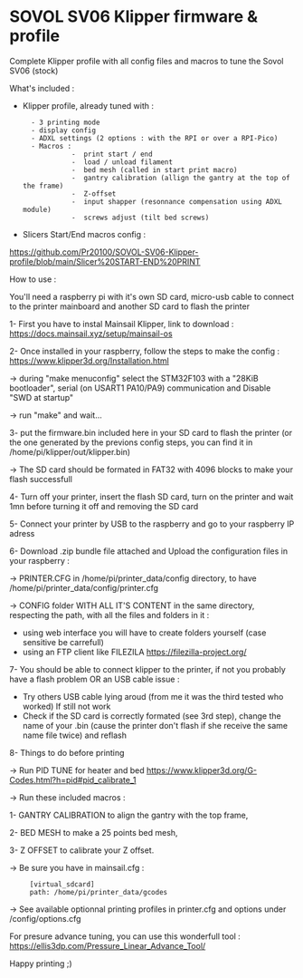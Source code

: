 # SOVOL SV06 Klipper firmware & profile
Complete Klipper profile with all config files and macros to tune the Sovol SV06 (stock)

What's included :

- Klipper profile, already tuned with :

        - 3 printing mode
        - display config
        - ADXL settings (2 options : with the RPI or over a RPI-Pico)
        - Macros :
                  -  print start / end
                  -  load / unload filament
                  -  bed mesh (called in start print macro)
                  -  gantry calibration (allign the gantry at the top of the frame)
                  -  Z-offset
                  -  input shapper (resonnance compensation using ADXL module)
                  -  screws adjust (tilt bed screws)
                  
- Slicers Start/End macros config :

https://github.com/Pr20100/SOVOL-SV06-Klipper-profile/blob/main/Slicer%20START-END%20PRINT


How to use :

You'll need a raspberry pi with it's own SD card, micro-usb cable to connect to the printer mainboard and another SD card to flash the printer

1- First you have to instal Mainsail Klipper, link to download : https://docs.mainsail.xyz/setup/mainsail-os


2- Once installed in your raspberry, follow the steps to make the config : https://www.klipper3d.org/Installation.html

   -> during "make menuconfig" select the STM32F103 with a "28KiB bootloader", serial (on USART1 PA10/PA9) communication and Disable "SWD at startup"
  
   -> run "make" and wait...


3- put the firmware.bin included here in your SD card to flash the printer (or the one generated by the previons config steps, you can find it in /home/pi/klipper/out/klipper.bin)

   -> The SD card should be formated in FAT32 with 4096 blocks to make your flash successfull
  
  
4- Turn off your printer, insert the flash SD card, turn on the printer and wait 1mn before turning it off and removing the SD card


5- Connect your printer by USB to the raspberry and go to your raspberry IP adress


6- Download .zip bundle file attached and Upload the configuration files in your raspberry :

 -> PRINTER.CFG in /home/pi/printer_data/config directory, to have /home/pi/printer_data/config/printer.cfg
  
 -> CONFIG folder WITH ALL IT'S CONTENT in the same directory, respecting the path, with all the files and folders in it :
   - using web interface you will have to create folders yourself (case sensitive be carrefull)
   - using an FTP client like FILEZILA https://filezilla-project.org/
  
  
7- You should be able to connect klipper to the printer, if not you probably have a flash problem OR an USB cable issue :
- Try others USB cable lying aroud (from me it was the third tested who worked)
If still not work
- Check if the SD card is correctly formated (see 3rd step), change the name of your .bin (cause the printer don't flash if she receive the same name file twice) and reflash
  
  
8- Things to do before printing

   -> Run PID TUNE for heater and bed https://www.klipper3d.org/G-Codes.html?h=pid#pid_calibrate_1
  
   -> Run these included macros : 
  
   1- GANTRY CALIBRATION to align the gantry with the top frame,
        
   2- BED MESH to make a 25 points bed mesh,
        
   3- Z OFFSET to calibrate your Z offset.
        
   -> Be sure you have in mainsail.cfg :
  
         [virtual_sdcard]
         path: /home/pi/printer_data/gcodes
                                            
   -> See available optionnal printing profiles in printer.cfg and options under /config/options.cfg
  
  For presure advance tuning, you can use this wonderfull tool : https://ellis3dp.com/Pressure_Linear_Advance_Tool/
  
 Happy printing ;)
